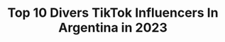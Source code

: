 ---
title: Top 10 Divers TikTok Influencers In Argentina in 2023
description: >-
  Find top divers TikTok influencers in Argentina in 2023. Most popular hashtags: #parati #diversion #fyp #comedia.
platform: TikTok
hits: 57
text_top: Analyze the top-rated TikTok profiles on inBeat.
text_bottom: inBeat holds 57 TikTok influencers like this in Argentina for you to connect with.
profiles:
  - username: "caryruth"
    fullname: >-
      CaryRuth
    bio: >-
      Por Diversión #caryruth ♡๑۞๑❁۩ đα𝐦Ẹ 𝓂𝐢𝕝 β𝐞𝔰ㄖŜ ۩❁๑۞๑♡ No ofensas 🙏
    location: "Argentina"
    followers: 55800
    engagement: 2130
    commentsToLikes: 0.203468
    id: ckcvin1nqvrs50j23l9ghtcvr
    verified: false
    hashtags: "#argentina, #caryruth, #100precuchicuchi, #duochallenge"
  - username: "ferchudiez10mil"
    fullname: >-
      Fernanda Diez
    bio: >-
      SOY CASADA uso tik tok solo x diversión!!!! sana y fliar.
    location: "Argentina"
    followers: 6526
    engagement: 3171
    commentsToLikes: 0.303852
    id: ckdclvhy7o2mn0j23p7h9l9oo
    verified: false
    hashtags: "#fyp, #parati, #espa, #humorista"
  - username: "lamasortiva_"
    fullname: >-
      lamasortiva
    bio: >-
      Mi Instagram 👆 seguinos para más diversión ♥️
    location: "Argentina"
    followers: 210000
    engagement: 2569
    commentsToLikes: 0.013970
    id: ck83zdz1rzwbm0j78ynpt4aew
    verified: false
    hashtags: "#parati, #fyp, #argentina, #foryou"
  - username: "adrian_gusta"
    fullname: >-
      Adrian
    bio: >-
      🇦🇷 Buenos Aires, Mar del Plata,.#ESCUADRON_AVEFENIX🦅🦅🔥
    location: "Argentina"
    followers: 5878
    engagement: 5794
    commentsToLikes: 0.624782
    id: ckbbkh9de8ta00j23bux0ln4l
    verified: false
    hashtags: "#seguidores, #parati, #halloween, #diversion"
  - username: "solsantandertiktok"
    fullname: >-
      Sol Santander
    bio: >-
      Parodias y Humor Fisico, el 😻 se llama Pol Soy Bailarina❤️ Mi Ig: @solsantander
    location: "Argentina"
    followers: 134000
    engagement: 1324
    commentsToLikes: 0.028767
    id: ckad57cp5t1np0i78bg5qg807
    verified: false
    hashtags: "#clown, #mama, #diversi, #humorfisico"
  - username: "clotaleon"
    fullname: >-
      Claudia Leon
    bio: >-
      Fonoaudiologa.Docente de nivel inicial.Acá me divierto Ig @clotaclauleon
    location: "Argentina"
    followers: 50300
    engagement: 363
    commentsToLikes: 0.049388
    id: ckbex4hgyh8an0j23iai9orm3
    verified: false
    hashtags: "#fyp, #diversion, #baile, #humor"
  - username: "yohanachuckygarri"
    fullname: >-
      Yohana Chucky Garrid
    bio: >-
      Argentina🇦🇷🇦🇷🇦🇷 tengo 25 años🙋♀️
    location: "Argentina"
    followers: 12200
    engagement: 1690
    commentsToLikes: 0.018541
    id: cka62m1nv0glf0i78ssay4l1q
    verified: false
    hashtags: "#funny, #acting, #comedia, #risa"
  - username: "servicios.web"
    fullname: >-
      Servicios Web
    bio: >-
      Director de contenido en fb.me/swbariloche
    location: "Argentina"
    followers: 34300
    engagement: 583
    commentsToLikes: 0.031974
    id: ckcuj86zdgdgq0j2306desutz
    verified: false
    hashtags: "#fyp, #humortiktok, #diadelamigo, #amigos"
  - username: "caro.rossi20"
    fullname: >-
      Carolina Rossi
    bio: >-
      Mamá de muchos niños.. Diseñadora de Alta Costura...cuando puedo
    location: "Argentina"
    followers: 18000
    engagement: 1817
    commentsToLikes: 0.162159
    id: ckavsou5a5anu0j2386dcr91e
    verified: false
    hashtags: "#efectostiktok, #cantando, #rocioquiroz, #localocaloca"
  - username: "sergiomolina15"
    fullname: >-
      Sergio Molina
    bio: >-
      SIGANME Y Los SIGO En Instagram: sergio_ariel_
    location: "Argentina"
    followers: 3942
    engagement: 1328
    commentsToLikes: 0.164326
    id: ckd17ukh2p7zq0j23yjc3w35m
    verified: false
    hashtags: "#fmsargentina2020, #instagram, #tiktokargentina, #rap"
---